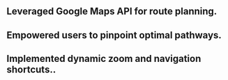 
## Leveraged Google Maps API for route planning. 
## Empowered users to pinpoint optimal pathways. 
## Implemented dynamic zoom and navigation shortcuts.. 
